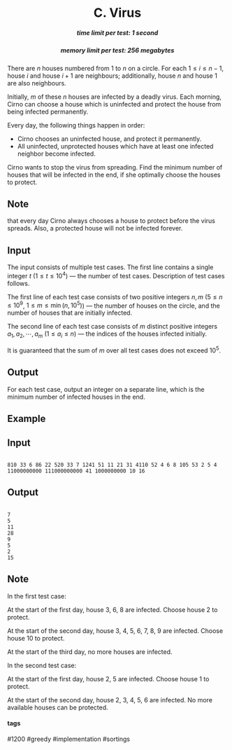 <h1 style='text-align: center;'> C. Virus</h1>

<h5 style='text-align: center;'>time limit per test: 1 second</h5>
<h5 style='text-align: center;'>memory limit per test: 256 megabytes</h5>

There are $n$ houses numbered from $1$ to $n$ on a circle. For each $1 \leq i \leq n - 1$, house $i$ and house $i + 1$ are neighbours; additionally, house $n$ and house $1$ are also neighbours.

Initially, $m$ of these $n$ houses are infected by a deadly virus. Each morning, Cirno can choose a house which is uninfected and protect the house from being infected permanently.

Every day, the following things happen in order:

* Cirno chooses an uninfected house, and protect it permanently.
* All uninfected, unprotected houses which have at least one infected neighbor become infected.

Cirno wants to stop the virus from spreading. Find the minimum number of houses that will be infected in the end, if she optimally choose the houses to protect.

## Note

 that every day Cirno always chooses a house to protect before the virus spreads. Also, a protected house will not be infected forever.

## Input

The input consists of multiple test cases. The first line contains a single integer $t$ ($1 \leq t \leq 10^4$) — the number of test cases. Description of test cases follows.

The first line of each test case consists of two positive integers $n, m$ ($5 \leq n \leq 10^9$, $1 \leq m \leq \min(n, 10^5)$) — the number of houses on the circle, and the number of houses that are initially infected. 

The second line of each test case consists of $m$ distinct positive integers $a_1, a_2, \cdots , a_m$ ($1 \leq a_i \leq n$) — the indices of the houses infected initially.

It is guaranteed that the sum of $m$ over all test cases does not exceed $10^5$.

## Output

For each test case, output an integer on a separate line, which is the minimum number of infected houses in the end.

## Example

## Input


```

810 33 6 86 22 520 33 7 1241 51 11 21 31 4110 52 4 6 8 105 53 2 5 4 11000000000 111000000000 41 1000000000 10 16
```
## Output


```

7
5
11
28
9
5
2
15

```
## Note

In the first test case:

At the start of the first day, house $3$, $6$, $8$ are infected. Choose house $2$ to protect.

At the start of the second day, house $3$, $4$, $5$, $6$, $7$, $8$, $9$ are infected. Choose house $10$ to protect.

At the start of the third day, no more houses are infected.

In the second test case:

At the start of the first day, house $2$, $5$ are infected. Choose house $1$ to protect.

At the start of the second day, house $2$, $3$, $4$, $5$, $6$ are infected. No more available houses can be protected.



#### tags 

#1200 #greedy #implementation #sortings 